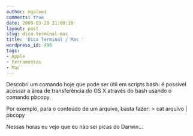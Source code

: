 ```yaml
---
author: mgalves
comments: true
date: 2009-03-20 21:00:20
layout: post
slug: dica-terminal-mac
title: 'Dica Terminal / Mac '
wordpress_id: 490
tags:
- Apple
- Ferramentas
- Mac
---
```


Descobri um comando hoje que pode ser útil em scripts bash: é possível acessar a àrea de transferência do OS X através do bash usando o comando pbcopy.

Por exemplo, para o conteúdo de um arquivo, basta fazer: > cat arquivo | pbcopy

Nessas horas eu vejo que eu não sei picas do Darwin...
